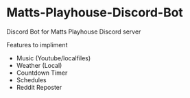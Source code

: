# Matts-Playhouse-Discord-Bot

Discord Bot for Matts Playhouse Discord server

Features to impliment
  - Music (Youtube/localfiles)
  - Weather (Local)
  - Countdown Timer
  - Schedules
  - Reddit Reposter
